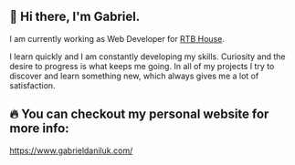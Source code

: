## 👋 Hi there, I'm Gabriel.

I am currently working as Web Developer for [RTB House](https://www.rtbhouse.com/).

I learn quickly and I am constantly developing my skills. Curiosity and the desire to progress is what keeps me going. In all of my projects I try to discover and learn something new, which always gives me a lot of satisfaction.


## 🔥 You can checkout my personal website for more info:

https://www.gabrieldaniluk.com/
